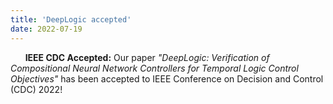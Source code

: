 ```yaml
---
title: 'DeepLogic accepted'
date: 2022-07-19
---
```


&nbsp;&nbsp;&nbsp;&nbsp;&nbsp; **IEEE CDC Accepted:** Our paper *"DeepLogic: Verification of Compositional Neural Network Controllers for Temporal Logic Control Objectives"* has been accepted to IEEE Conference on Decision and Control (CDC) 2022!
